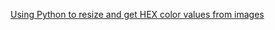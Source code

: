 [Using Python to resize and get HEX color values from images](https://github.com/terrillo/learn-python/tree/master/resize-image-and-get-hex-color)
